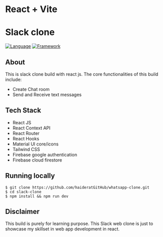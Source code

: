 # React + Vite

# Slack clone

[![Language](https://img.shields.io/badge/Language-Javascript-blue.svg?style=flat)](https://www.javascript.com/)
[![Framework](https://img.shields.io/badge/Framework-Reactjs-brightgreen.svg?style=flat)](https://reactjs.org/)


## About

This is slack clone build with react js. The core functionalities of this build include:


- Create Chat room
- Send and Receive text messages

## Tech Stack

- React JS
- React Context API
- React Router
- React Hooks
- Material UI core/icons
- Tailwind CSS
- Firebase google authentication
- Firebase cloud firestore




## Running locally

`$ git clone https://github.com/haideratGitHub/whatsapp-clone.git` <br/>
`$ cd slack-clone` <br/>
`$ npm install && npm run dev` <br/>

## Disclaimer

This build is purely for learning purpose. This Slack web clone is just to showcase my skillset in web app development in react.
